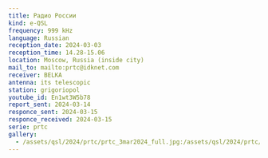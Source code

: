 ```yaml
---
title: Радио России
kind: e-QSL
frequency: 999 kHz
language: Russian
reception_date: 2024-03-03
reception_time: 14.28-15.06
location: Moscow, Russia (inside city)
mail_to: mailto:prtc@idknet.com
receiver: BELKA
antenna: its telescopic
station: grigoriopol
youtube_id: En1wt3W5b78
report_sent: 2024-03-14
responce_sent: 2024-03-15
responce_received: 2024-03-15
serie: prtc
gallery:
  - /assets/qsl/2024/prtc/prtc_3mar2024_full.jpg:/assets/qsl/2024/prtc/prtc_3mar2024_small.jpg
---
```


